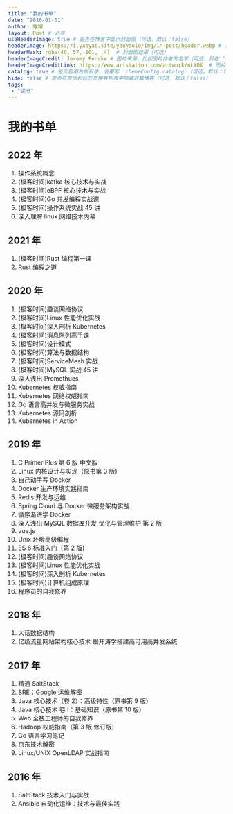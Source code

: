 ```yaml
---
title: "我的书单"
date: "2016-01-01"
author: 耀耀
layout: Post # 必须
useHeaderImage: true # 是否在博客中显示封面图（可选，默认：false）
headerImage: https://i.yaoyao.site/yaoyaoio/img/in-post/header.webp # 博客封面图（必须，即使上一项选了 false，因为图片也需要在首页显示）
headerMask: rgba(40, 57, 101, .4)  # 封面图遮罩（可选）
headerImageCredit: Jeremy Fenske # 图片来源，比如图片作者的名字（可选，只在 "useHeaderImage: true" 时有效）
headerImageCreditLink: https://www.artstation.com/artwork/nLY0K  # 图片来源的链接（可选，只在 "useHeaderImage: true" 时有效）
catalog: true # 是否启用右侧目录，会覆写 `themeConfig.catalog`（可选，默认：false）
hide: false # 是否在首页和标签页博客列表中隐藏这篇博客（可选，默认：false）
tags:
 - "读书"
---
```


# 我的书单

## 2022 年
1. 操作系统概念
2. (极客时间)kafka 核心技术与实战
3. (极客时间)eBPF 核心技术与实战
4. (极客时间)Go 并发编程实战课
5. (极客时间)操作系统实战 45 讲
6. 深入理解 linux 网络技术内幕

## 2021 年
1. (极客时间)Rust 编程第一课
2. Rust 编程之道

## 2020 年
1. (极客时间)趣谈网络协议
2. (极客时间)Linux 性能优化实战
3. (极客时间)深入剖析 Kubernetes
4. (极客时间)消息队列高手课
5. (极客时间)设计模式
6. (极客时间)算法与数据结构
7. (极客时间)ServiceMesh 实战
8. (极客时间)MySQL 实战 45 讲
9. 深入浅出 Promethues
10. Kubernetes 权威指南
11. Kubernetes 网络权威指南
12. Go 语言高并发与微服务实战
13. Kubernetes 源码剖析
14. Kubernetes in Action

## 2019 年
1. C Primer Plus 第 6 版 中文版
2. Linux 内核设计与实现（原书第 3 版)
3. 自己动手写 Docker
4. Docker 生产环境实践指南
5. Redis 开发与运维
6. Spring Cloud 与 Docker 微服务架构实战
7. 循序渐进学 Docker
8. 深入浅出 MySQL 数据库开发 优化与管理维护 第 2 版
9. vue.js
10. Unix 环境高级编程
11. ES 6 标准入门（第 2 版)
12. (极客时间)趣谈网络协议
13. (极客时间)Linux 性能优化实战
14. (极客时间)深入剖析 Kubernetes
15. (极客时间)计算机组成原理
16. 程序员的自我修养

## 2018 年
1. 大话数据结构
2. 亿级流量网站架构核心技术 跟开涛学搭建高可用高并发系统

## 2017 年
1. 精通 SaltStack
2. SRE：Google 运维解密
3. Java 核心技术（卷 2）：高级特性（原书第 9 版）
4. Java 核心技术 卷 I：基础知识（原书第 10 版）
5. Web 全栈工程师的自我修养
6. Hadoop 权威指南（第 3 版 修订版)
7. Go 语言学习笔记
8. 京东技术解密
9. Linux/UNIX OpenLDAP 实战指南

## 2016 年
1. SaltStack 技术入门与实战
2. Ansible 自动化运维：技术与最佳实践
